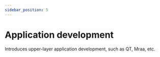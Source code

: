 ```yaml
---
sidebar_position: 5
---
```


# Application development

Introduces upper-layer application development, such as QT, Mraa, etc.

<!-- <DocCardList /> -->
